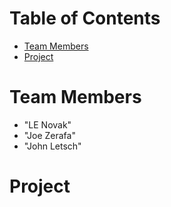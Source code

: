 # Table of Contents

* [Team Members](#team-members)
* [Project](#project)

# <a name="team-members"></a>Team Members
* "LE Novak"
* "Joe Zerafa"
* "John Letsch"

# <a name="project"></a>Project 

